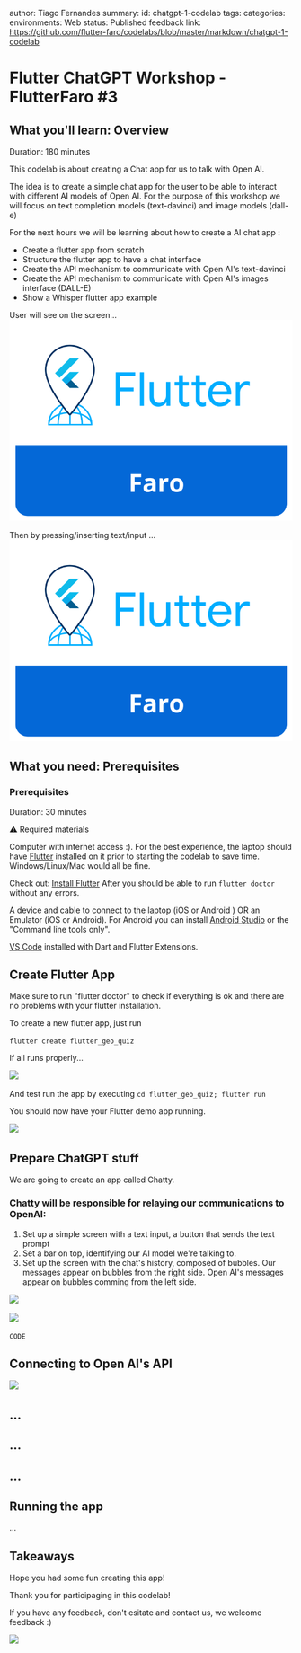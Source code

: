author: Tiago Fernandes
summary:
id: chatgpt-1-codelab
tags:
categories:
environments: Web
status: Published
feedback link: https://github.com/flutter-faro/codelabs/blob/master/markdown/chatgpt-1-codelab

# Flutter ChatGPT Workshop - FlutterFaro #3

## What you'll learn: Overview

Duration: 180 minutes

This codelab is about creating a Chat app for us to talk with Open AI.

The idea is to create a simple chat app for the user to be able to interact with different AI models of Open AI.
For the purpose of this workshop we will focus on text completion models (text-davinci) and image models (dall-e)

For the next hours we will be learning about how to create a AI chat app :
* Create a flutter app from scratch
* Structure the flutter app to have a chat interface 
* Create the API mechanism to communicate with Open AI's text-davinci
* Create the API mechanism to communicate with Open AI's images interface (DALL-E)
* Show a Whisper flutter app example

User will see on the screen... 
![](img/screen.png)

Then by pressing/inserting text/input ...
![](img/solution.png)

<!-- Negative
: This will appear in a yellow info box.

Positive
: This will appear in a green info box. -->

<!-- ### Bullets
Plain Text followed by bullets
* Hello
* CodeLab
* World

### Numbered List
1. List
1. Using
1. Numbers

### Add an Image or a GIF

![Soly Image Caption](img/soly.gif) -->

## What you need: Prerequisites

### Prerequisites

Duration: 30 minutes


⚠️ Required materials

Computer with internet access :). For the best experience, the laptop should have [Flutter](https://www.flutter.dev/) installed on it prior to starting the codelab to save time. Windows/Linux/Mac would all be fine.

Check out: [Install Flutter](https://flutter.dev/docs/get-started/install)
After you should be able to run `flutter doctor` without any errors.

A device and cable to connect to the laptop (iOS or Android ) OR an Emulator (iOS or Android). For Android you can install [Android Studio](https://developer.android.com/studio) or the "Command line tools only". 

[VS Code](https://code.visualstudio.com/) installed with Dart and Flutter Extensions.

<!-- 
### Add a Link
Add a link!
[Example of a Link](https://www.google.com)

### Embed an iframe

![https://codepen.io/tzoght/embed/yRNZaP](https://en.wikipedia.org/wiki/File:Example.jpg "Try Me Publisher")
-->

## Create Flutter App

Make sure to run "flutter doctor" to check if everything is ok and there are no problems with your flutter installation.

To create a new flutter app, just run 

```flutter create flutter_geo_quiz```

If all runs properly...

![](img/flutter_create.png)

And test run the app by executing
```cd flutter_geo_quiz; flutter run```

You should now have your Flutter demo app running.

![](img/flutter_demo_app.png)

## Prepare ChatGPT stuff

We are going to create an app called Chatty. 

### Chatty will be responsible for relaying our communications to OpenAI:
1. Set up a simple screen with a text input, a button that sends the text prompt
2. Set a bar on top, identifying our AI model we're talking to.
3. Set up the screen with the chat's history, composed of bubbles. Our messages appear on bubbles from the right side. Open AI's messages appear on bubbles comming from the left side.

![](img/screen1davinci.png)

![](img/screen2dalle.png)

```
CODE
```


## Connecting to Open AI's API

![](img/openAIsequence.png)


## ...

## ...


## ...


## Running the app

...

## Takeaways

Hope you had some fun creating this app! 

Thank you for participaging in this codelab! 

If you have any feedback, don't esitate and contact us, we welcome feedback :)

![](img/logo.png)

